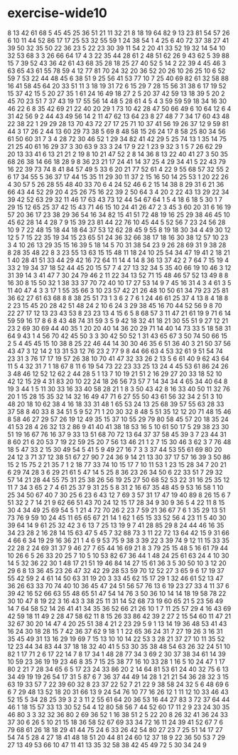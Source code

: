 # exercise-wide10
8
13
42
61
68
5
45
45
25
36
51
21
11
32
21
8
18
19
64
82
9
13
23
81
54
57
26
6
10
11
44
52
86
17
17
25
53
32
55
59
1
24
38
54
1
4
25
6
40
72
37
38
27
41
39
50
32
35
50
22
36
23
5
22
23
30
39
11
54
2
20
41
33
52
19
32
14
54
10
32
53
68
3
3
26
66
64
17
4
3
22
35
44
28
61
2
48
51
62
26
9
43
62
5
39
88
15
7
39
52
43
36
42
61
43
68
35
28
18
25
27
40
52
5
14
2
22
39
4
45
46
3
63
65
43
61
55
78
59
4
12
77
81
70
24
32
20
36
52
20
26
10
26
25
10
6
52
59
7
53
22
44
48
45
6
38
51
9
25
56
41
53
77
10
7
25
40
69
82
61
32
58
88
16
41
58
45
64
20
33
51
11
3
18
19
31
72
6
15
29
7
28
15
56
31
38
6
17
19
52
15
37
42
15
5
20
27
35
1
61
24
16
49
18
27
2
5
20
37
42
59
13
18
39
5
20
2
45
70
23
51
7
37
43
19
17
55
56
14
48
5
28
61
4
5
4
3
59
59
59
18
34
16
30
46
22
6
8
35
42
69
21
22
40
20
29
1
73
10
42
28
47
50
66
49
6
10
64
12
6
4
31
42
56
9
2
44
43
49
56
14
2
11
47
62
13
64
23
8
27
48
7
7
34
17
60
43
48
22
38
22
1
29
29
28
13
70
43
72
27
17
25
71
10
37
41
56
19
26
37
12
9
59
81
44
3
17
26
2
44
13
60
29
73
38
5
69
8
48
58
15
26
24
17
8
58
25
80
34
56
61
50
60
31
7
3
4
28
72
30
46
52
1
29
34
82
41
42
29
5
25
74
13
1
35
14
75
21
25
40
61
16
29
37
3
30
63
9
33
3
24
17
9
22
1
23
9
32
3
1
5
7
26
62
29
20
13
33
41
6
13
21
21
2
19
8
10
21
47
52
2
8
14
36
8
13
22
40
41
27
3
50
35
68
26
38
14
66
18
28
9
8
36
23
21
17
24
41
14
37
25
4
29
34
41
5
22
43
79
16
22
39
73
74
8
41
84
57
49
5
33
6
20
21
77
52
61
4
22
9
55
68
57
32
55
2
6
17
34
55
5
36
37
17
44
15
35
11
29
30
11
37
2
15
16
50
14
25
53
1
20
22
26
4
30
57
5
26
28
55
48
40
33
70
6
4
24
52
46
6
2
15
14
38
8
29
31
6
21
36
66
43
44
52
29
20
4
25
26
75
16
22
39
2
50
64
3
4
20
2
22
43
13
29
22
34
39
42
52
63
29
32
11
46
17
63
43
73
12
44
54
67
64
1
5
4
18
6
18
5
30
1
7
29
15
12
65
25
37
42
15
43
71
46
15
10
24
41
26
47
2
3
45
3
60
20
31
6
16
19
57
20
36
17
23
38
29
36
54
16
34
82
15
41
51
72
48
19
16
25
29
38
46
45
10
45
62
28
14
4
28
7
9
15
39
23
81
44
22
76
10
45
44
5
52
56
7
23
24
56
28
10
9
7
22
48
15
18
44
18
64
37
53
12
62
28
45
9
55
8
19
18
30
34
4
49
30
12
12
5
7
15
22
35
19
34
15
23
65
51
24
36
32
66
38
17
18
16
30
38
12
57
10
23
3
4
10
26
13
29
35
15
16
39
5
18
14
5
70
31
38
54
23
9
26
28
69
31
9
38
28
8
28
35
48
22
8
3
23
55
13
63
15
15
48
11
18
24
10
25
54
34
47
19
41
2
18
21
1
40
28
41
51
33
44
29
42
16
72
64
11
14
4
14
8
36
13
37
42
2
7
64
7
15
19
4
33
2
19
34
37
18
52
44
45
20
15
57
7
4
27
13
32
34
5
35
40
66
19
10
46
3
12
31
39
14
3
41
47
7
30
24
79
46
2
11
22
34
13
52
71
15
48
46
57
52
13
49
8
8
16
30
8
15
50
32
1
38
33
37
70
72
40
10
17
27
53
14
9
7
45
16
31
4
3
4
61
3
5
11
40
47
4
3
3
17
1
55
35
66
3
10
23
57
42
21
26
48
10
50
61
34
79
23
25
81
36
62
27
61
63
68
8
8
38
25
51
73
1
3
6
2
7
6
1
24
46
61
25
37
4
13
8
4
18
8
2
23
15
45
20
28
42
51
48
24
2
10
6
24
3
29
38
45
16
70
44
52
56
9
8
70
22
27
17
12
13
23
43
53
8
23
23
13
4
15
6
5
8
68
57
3
11
47
21
61
19
9
71
6
14
59
59
16
17
8
6
8
43
48
74
31
59
3
5
9
42
18
32
41
18
21
30
55
51
9
27
12
21
23
2
69
30
69
44
40
35
1
20
20
40
14
36
20
29
71
14
40
14
73
33
5
18
58
31
64
9
43
1
4
56
70
42
45
50
3
3
30
42
50
52
1
31
43
65
67
3
50
74
50
66
15
2
5
4
45
45
15
10
38
8
25
22
46
44
14
30
30
46
35
6
51
36
40
3
21
50
37
56
43
47
3
12
14
2
13
31
53
12
76
23
2
77
9
8
44
66
63
4
53
32
61
9
51
54
74
23
31
3
76
17
17
19
57
26
38
10
70
41
47
32
33
26
2
13
5
6
61
40
9
62
43
64
11
5
4
32
31
7
1
18
67
8
11
6
19
54
73
22
23
33
25
13
24
4
45
53
61
86
24
26
3
48
46
12
52
12
62
2
44
28
5
1
13
7
10
19
21
51
2
16
29
27
20
33
18
52
10
42
12
15
29
4
31
83
20
10
22
24
18
26
56
73
57
7
14
34
34
4
65
34
40
64
8
19
3
44
1
5
11
30
33
16
33
40
58
28
21
1
8
3
50
43
42
8
16
33
40
50
11
32
76
20
1
15
28
15
35
32
14
32
16
49
47
71
6
27
55
50
43
61
56
32
34
2
51
3
10
48
20
18
10
62
38
4
16
18
33
31
48
1
65
53
24
13
25
68
39
57
55
63
28
33
37
58
8
40
33
8
34
51
5
9
52
71
1
20
30
32
8
48
5
51
35
12
12
20
71
48
15
46
8
58
46
27
29
57
26
19
12
49
35
15
37
10
55
29
79
80
58
45
57
20
18
35
24
41
53
28
4
26
32
13
2
86
9
41
40
41
38
18
53
16
5
10
61
50
17
5
29
38
23
30
51
19
16
67
76
16
37
9
33
13
51
68
70
72
13
64
37
37
58
45
39
3
7
23
44
31
8
60
21
6
20
53
7
19
22
59
25
20
7
56
13
46
21
1
2
7
15
30
46
3
62
3
7
76
48
18
5
47
33
2
15
30
49
54
5
41
5
9
49
27
16
7
3
3
37
44
53
55
61
69
80
20
24
12
3
71
37
12
38
51
67
27
90
7
24
36
9
14
21
13
30
37
17
57
16
39
3
50
86
15
2
15
75
2
21
35
7
1
2
18
77
33
74
10
15
17
7
10
11
53
1
23
15
28
34
7
20
21
6
29
74
28
3
6
29
21
61
5
47
14
5
25
8
36
23
26
34
50
6
22
33
51
7
29
32
57
14
21
28
44
55
75
31
25
38
26
56
19
25
27
50
68
52
53
22
31
16
25
35
12
11
7
34
3
65
2
7
4
61
25
37
9
31
25
5
8
31
2
16
67
35
48
45
9
53
16
58
1
10
25
34
50
67
40
7
30
25
6
23
6
43
12
7
69
3
57
31
17
47
19
40
89
8
26
15
6
7
51
32
2
7
14
21
9
62
66
51
43
70
24
12
15
17
28
34
9
30
9
36
5
4
22
11
8
15
30
4
34
49
25
69
54
5
1
21
4
72
70
26
2
23
7
59
21
36
67
7
6
1
35
29
13
51
73
76
9
59
10
24
45
11
65
65
67
21
14
1
62
1
65
15
33
52
56
4
23
11
5
40
30
39
64
14
9
61
25
32
42
3
6
13
7
25
13
19
9
7
41
28
85
29
8
24
44
46
16
35
34
23
28
2
16
28
14
15
63
47
5
45
7
32
88
73
3
11
22
72
13
64
42
15
9
31
66
4
66
6
34
19
29
16
36
21
1
4
6
9
53
75
9
38
3
39
22
3
39
74
9
12
11
15
33
35
22
28
2
24
69
31
37
9
46
27
7
65
44
16
69
21
8
3
79
25
15
48
5
16
61
79
44
10
26
6
5
26
33
20
25
7
10
5
10
53
82
67
36
44
1
48
24
25
61
63
24
4
10
30
14
5
32
36
22
30
1
48
17
21
51
19
46
84
14
27
15
61
36
3
5
30
50
10
3
12
20
29
6
8
13
36
45
23
26
47
32
42
29
28
53
59
70
12
52
27
3
65
9
6
17
19
37
55
42
59
2
4
61
14
50
63
31
19
20
3
33
45
62
15
17
29
1
32
46
61
52
13
47
36
26
63
33
70
74
40
10
36
45
47
24
51
56
57
76
13
6
19
23
27
33
4
11
37
6
39
42
16
52
66
63
55
48
65
51
47
54
14
76
3
50
36
10
14
14
18
19
58
78
22
30
10
47
8
19
22
3
16
43
3
38
25
11
31
14
52
68
73
19
60
65
21
5
23
56
49
14
7
64
58
52
14
26
41
41
34
35
36
52
66
21
26
10
1
7
11
25
57
29
4
16
43
69
42
59
18
11
49
2
28
47
58
62
11
8
15
26
33
86
42
39
2
27
2
15
54
60
11
47
21
32
67
30
20
14
47
4
20
25
51
38
4
21
2
23
29
5
9
1
13
14
19
36
48
53
41
43
16
24
30
18
28
15
7
42
36
37
62
9
18
1
1
22
65
36
24
31
7
27
19
26
3
16
31
35
45
49
31
13
16
29
19
69
7
15
13
10
10
14
22
53
3
28
21
37
27
10
11
35
52
12
23
44
34
83
44
37
18
18
32
40
41
5
53
30
35
38
48
54
63
26
32
24
51
10
82
1
17
71
2
6
17
22
14
7
8
17
34
1
48
28
77
34
3
69
2
30
37
38
34
61
14
39
10
59
23
36
19
19
23
46
8
35
7
15
25
38
77
16
10
33
28
1
16
5
10
24
47
1
17
80
2
21
7
28
34
65
6
5
17
23
24
33
86
20
2
14
64
81
53
61
24
40
32
75
6
13
34
49
19
19
26
54
17
31
5
87
6
7
36
37
44
49
14
28
1
21
21
54
36
28
32
3
15
63
19
33
57
7
22
39
60
32
8
23
37
22
52
7
21
22
9
38
58
24
32
5
6
48
69
6
6
7
29
48
13
52
18
20
31
66
13
9
24
54
76
10
77
16
26
12
1
11
12
10
33
46
43
52
15
5
34
28
25
39
3
2
3
11
2
55
61
64
20
36
53
16
44
27
83
3
72
37
64
44
46
1
18
15
57
33
13
30
52
54
4
12
80
58
56
7
44
52
60
17
11
2
9
23
24
30
35
46
80
3
3
32
32
36
80
2
69
36
52
1
16
38
51
2
5
22
20
8
26
32
41
36
24
33
37
30
6
26
5
10
21
15
18
36
58
52
67
69
33
34
72
16
11
24
39
41
52
67
7
6
79
68
61
26
18
18
29
41
44
75
24
6
33
26
42
54
80
27
23
7
25
51
14
17
27
54
74
5
28
4
27
18
41
48
18
51
20
44
81
24
60
12
37
18
9
22
36
50
53
7
29
27
13
49
53
66
10
47
11
41
13
35
32
58
38
42
45
49
72
5
30
34
24
9
